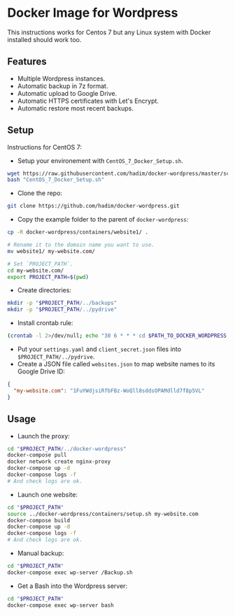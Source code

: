 # Docker Image for Wordpress

This instructions works for Centos 7 but any Linux system with Docker installed should work too.

## Features

- Multiple Wordpress instances.
- Automatic backup in 7z format.
- Automatic upload to Google Drive.
- Automatic HTTPS certificates with Let's Encrypt.
- Automatic restore most recent backups.

## Setup

Instructions for CentOS 7:

- Setup your environement with `CentOS_7_Docker_Setup.sh`.

```bash
wget https://raw.githubusercontent.com/hadim/docker-wordpress/master/scripts/CentOS_7_Docker_Setup.sh
bash "CentOS_7_Docker_Setup.sh"
```

- Clone the repo:

```bash
git clone https://github.com/hadim/docker-wordpress.git
```

- Copy the example folder to the parent of `docker-wordpress`:

```bash
cp -R docker-wordpress/containers/website1/ .

# Rename it to the domain name you want to use.
mv website1/ my-website.com/

# Set `PROJECT_PATH`.
cd my-website.com/
export PROJECT_PATH=$(pwd)
```

- Create directories:

```bash
mkdir -p "$PROJECT_PATH/../backups"
mkdir -p "$PROJECT_PATH/../pydrive"
```

- Install crontab rule:

```bash
(crontab -l 2>/dev/null; echo "30 6 * * * cd $PATH_TO_DOCKER_WORDPRESS && python3 scripts/Upload_Backup_To_Drive.py") | crontab -
```

- Put your `settings.yaml` and  `client_secret.json` files into `$PROJECT_PATH/../pydrive`.
- Create a JSON file called `websites.json` to map website names to its Google Drive ID:

```json
{
  "my-website.com": "1FuYWdjsiRfbFBz-WoQll8sddsOPAMdlld7f8p5VL"
}
```

## Usage

- Launch the proxy:

```bash
cd "$PROJECT_PATH/../docker-wordpress"
docker-compose pull
docker network create nginx-proxy
docker-compose up -d
docker-compose logs -f
# And check logs are ok.
```

- Launch one website:

```bash
cd "$PROJECT_PATH"
source ../docker-wordpress/containers/setup.sh my-website.com
docker-compose build
docker-compose up -d
docker-compose logs -f
# And check logs are ok.
```

- Manual backup:

```bash
cd "$PROJECT_PATH"
docker-compose exec wp-server /Backup.sh
```

- Get a Bash into the Wordpress server:

```bash
cd "$PROJECT_PATH"
docker-compose exec wp-server bash
```
